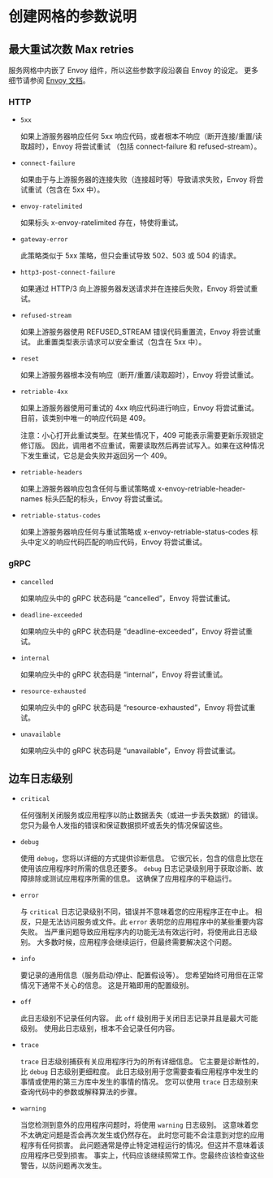# 创建网格的参数说明

## 最大重试次数 Max retries

服务网格中内嵌了 Envoy 组件，所以这些参数字段沿袭自 Envoy 的设定。
更多细节请参阅 [Envoy 文档](https://www.envoyproxy.io/docs/envoy/latest/configuration/http/http_filters/router_filter#x-envoy-retry-on)。

### HTTP

- `5xx`

    如果上游服务器响应任何 5xx 响应代码，或者根本不响应（断开连接/重置/读取超时），Envoy 将尝试重试
    （包括 connect-failure 和 refused-stream）。

- `connect-failure`

    如果由于与上游服务器的连接失败（连接超时等）导致请求失败，Envoy 将尝试重试（包含在 5xx 中）。

- `envoy-ratelimited`

    如果标头 x-envoy-ratelimited 存在，特使将重试。

- `gateway-error`

    此策略类似于 5xx 策略，但只会重试导致 502、503 或 504 的请求。

- `http3-post-connect-failure`

    如果通过 HTTP/3 向上游服务器发送请求并在连接后失败，Envoy 将尝试重试。

- `refused-stream`

    如果上游服务器使用 REFUSED_STREAM 错误代码重置流，Envoy 将尝试重试。
    此重置类型表示请求可以安全重试（包含在 5xx 中）。

- `reset`

    如果上游服务器根本没有响应（断开/重置/读取超时），Envoy 将尝试重试。

- `retriable-4xx`

    如果上游服务器使用可重试的 4xx 响应代码进行响应，Envoy 将尝试重试。
    目前，该类别中唯一的响应代码是 409。

    注意：小心打开此重试类型。在某些情况下，409 可能表示需要更新乐观锁定修订版。
    因此，调用者不应重试，需要读取然后再尝试写入。如果在这种情况下发生重试，它总是会失败并返回另一个 409。

- `retriable-headers`

    如果上游服务器响应包含任何与重试策略或 x-envoy-retriable-header-names 标头匹配的标头，Envoy 将尝试重试。

- `retriable-status-codes`

    如果上游服务器响应任何与重试策略或 x-envoy-retriable-status-codes 标头中定义的响应代码匹配的响应代码，Envoy 将尝试重试。

### gRPC

- `cancelled`

    如果响应头中的 gRPC 状态码是 “cancelled”，Envoy 将尝试重试。

- `deadline-exceeded`

    如果响应头中的 gRPC 状态码是 “deadline-exceeded”，Envoy 将尝试重试。

- `internal`

    如果响应头中的 gRPC 状态码是 “internal”，Envoy 将尝试重试。

- `resource-exhausted`

    如果响应头中的 gRPC 状态码是 “resource-exhausted”，Envoy 将尝试重试。

- `unavailable`

    如果响应头中的 gRPC 状态码是 “unavailable”，Envoy 将尝试重试。

## 边车日志级别

- `critical`

    任何强制关闭服务或应用程序以防止数据丢失（或进一步丢失数据）的错误。
    您只为最令人发指的错误和保证数据损坏或丢失的情况保留这些。

- `debug`

    使用 `debug`，您将以详细的方式提供诊断信息。
    它很冗长，包含的信息比您在使用该应用程序时所需的信息还要多。
    `debug` 日志记录级别用于获取诊断、故障排除或测试应用程序所需的信息。 这确保了应用程序的平稳运行。

- `error`

    与 `critical` 日志记录级别不同，错误并不意味着您的应用程序正在中止。
    相反，只是无法访问服务或文件。此 `error` 表明您的应用程序中的某些重要内容失败。
    当严重问题导致应用程序内的功能无法有效运行时，将使用此日志级别。
    大多数时候，应用程序会继续运行，但最终需要解决这个问题。

- `info`

    要记录的通用信息（服务启动/停止、配置假设等）。
    您希望始终可用但在正常情况下通常不关心的信息。
    这是开箱即用的配置级别。

- `off`

    此日志级别不记录任何内容。
    此 `off` 级别用于关闭日志记录并且是最大可能级别。
    使用此日志级别，根本不会记录任何内容。

- `trace`

    `trace` 日志级别捕获有关应用程序行为的所有详细信息。
    它主要是诊断性的，比 `debug` 日志级别更细粒度。
    此日志级别用于您需要查看应用程序中发生的事情或使用的第三方库中发生的事情的情况。
    您可以使用 `trace` 日志级别来查询代码中的参数或解释算法的步骤。

- `warning`

    当您检测到意外的应用程序问题时，将使用 `warning` 日志级别。
    这意味着您不太确定问题是否会再次发生或仍然存在。 此时您可能不会注意到对您的应用程序有任何损害。
    此问题通常是停止特定进程运行的情况。但这并不意味着该应用程序已受到损害。
    事实上，代码应该继续照常工作。您最终应该检查这些警告，以防问题再次发生。
